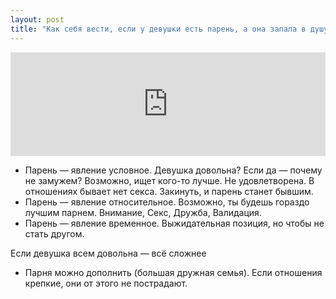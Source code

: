 ```yaml
---
layout: post
title: "Как себя вести, если у девушки есть парень, а она запала в душу"
---
```


<iframe width="100%" height="166" scrolling="no" frameborder="no" src="https://w.soundcloud.com/player/?url=https%3A//api.soundcloud.com/tracks/206907612&amp;color=ff5500&amp;auto_play=false&amp;hide_related=false&amp;show_comments=true&amp;show_user=true&amp;show_reposts=false"></iframe>

- Парень — явление условное. Девушка довольна? Если да — почему не замужем? Возможно, ищет кого-то лучше. Не удовлетворена. В отношениях бывает нет секса. Закинуть, и парень станет бывшим.
- Парень — явление относительное. Возможно, ты будешь гораздо лучшим парнем. Внимание, Секс, Дружба, Валидация.
- Парень — явление временное. Выжидательная позиция, но чтобы не стать другом.

Если девушка всем довольна — всё сложнее

- Парня можно дополнить (большая дружная семья). Если отношения крепкие, они от этого не пострадают.